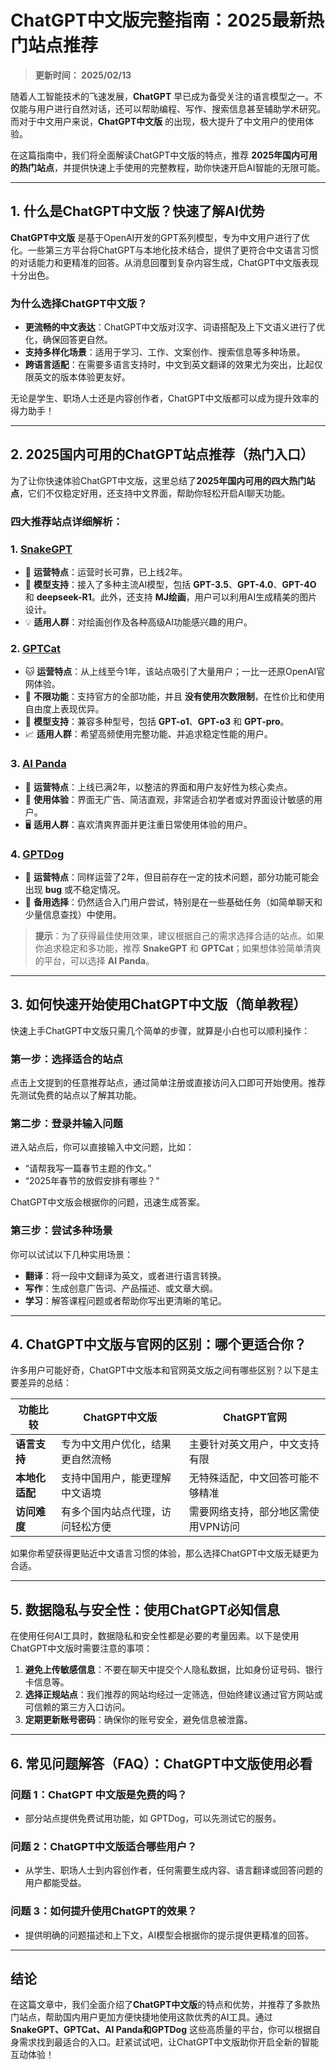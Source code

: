 # ChatGPT中文版完整指南：2025最新热门站点推荐

> **更新时间： 2025/02/13**

随着人工智能技术的飞速发展，**ChatGPT** 早已成为备受关注的语言模型之一。不仅能与用户进行自然对话，还可以帮助编程、写作、搜索信息甚至辅助学术研究。而对于中文用户来说，**ChatGPT中文版** 的出现，极大提升了中文用户的使用体验。

在这篇指南中，我们将全面解读ChatGPT中文版的特点，推荐 **2025年国内可用的热门站点**，并提供快速上手使用的完整教程，助你快速开启AI智能的无限可能。

---

## 1. 什么是ChatGPT中文版？快速了解AI优势

**ChatGPT中文版** 是基于OpenAI开发的GPT系列模型，专为中文用户进行了优化。一些第三方平台将ChatGPT与本地化技术结合，提供了更符合中文语言习惯的对话能力和更精准的回答。从消息回覆到复杂内容生成，ChatGPT中文版表现十分出色。

### 为什么选择ChatGPT中文版？
- **更流畅的中文表达**：ChatGPT中文版对汉字、词语搭配及上下文语义进行了优化，确保回答更自然。
- **支持多样化场景**：适用于学习、工作、文案创作、搜索信息等多种场景。
- **跨语言适配**：在需要多语言支持时，中文到英文翻译的效果尤为突出，比起仅限英文的版本体验更友好。

无论是学生、职场人士还是内容创作者，ChatGPT中文版都可以成为提升效率的得力助手！

---

## 2. 2025国内可用的ChatGPT站点推荐（热门入口）

为了让你快速体验ChatGPT中文版，这里总结了**2025年国内可用的四大热门站点**，它们不仅稳定好用，还支持中文界面，帮助你轻松开启AI聊天功能。

### 四大推荐站点详细解析：

### 1. **[SnakeGPT](https://snakegpt.work)**  
- 🐍 **运营特点**：运营时长可靠，已上线2年。
- 🧠 **模型支持**：接入了多种主流AI模型，包括 **GPT-3.5**、**GPT-4.0**、**GPT-4O** 和 **deepseek-R1**。此外，还支持 **MJ绘画**，用户可以利用AI生成精美的图片设计。
- 💡 **适用人群**：对绘画创作及各种高级AI功能感兴趣的用户。

### 2. **[GPTCat](https://gptcat.net/)**  
- 🐱 **运营特点**：从上线至今1年，该站点吸引了大量用户；一比一还原OpenAI官网体验。
- 🚀 **不限功能**：支持官方的全部功能，并且 **没有使用次数限制**，在性价比和使用自由度上表现优异。
- 🤖 **模型支持**：兼容多种型号，包括 **GPT-o1**、**GPT-o3** 和 **GPT-pro**。
- 📈 **适用人群**：希望高频使用完整功能、并追求稳定性能的用户。

### 3. **[AI Panda](https://ai-panda.xyz/login?invite_code=34137c47)**  
- 🐼 **运营特点**：上线已满2年，以整洁的界面和用户友好性为核心卖点。
- 🌟 **使用体验**：界面无广告、简洁直观，非常适合初学者或对界面设计敏感的用户。
- 🖥️ **适用人群**：喜欢清爽界面并更注重日常使用体验的用户。

### 4. **[GPTDog](http://gptdog.online/)**  
- 🐶 **运营特点**：同样运营了2年，但目前存在一定的技术问题，部分功能可能会出现 **bug** 或不稳定情况。
- 🔄 **备用选择**：仍然适合入门用户尝试，特别是在一些基础任务（如简单聊天和少量信息查找）中使用。

> **提示**：为了获得最佳使用效果，建议根据自己的需求选择合适的站点。如果你追求稳定和多功能，推荐 **SnakeGPT** 和 **GPTCat**；如果想体验简单清爽的平台，可以选择 **AI Panda**。

---

## 3. 如何快速开始使用ChatGPT中文版（简单教程）

快速上手ChatGPT中文版只需几个简单的步骤，就算是小白也可以顺利操作：

### 第一步：选择适合的站点
点击上文提到的任意推荐站点，通过简单注册或直接访问入口即可开始使用。推荐先测试免费的站点以了解其功能。

### 第二步：登录并输入问题
进入站点后，你可以直接输入中文问题，比如：
- “请帮我写一篇春节主题的作文。”
- “2025年春节的放假安排有哪些？”

ChatGPT中文版会根据你的问题，迅速生成答案。

### 第三步：尝试多种场景
你可以试试以下几种实用场景：
- **翻译**：将一段中文翻译为英文，或者进行语言转换。
- **写作**：生成创意广告词、产品描述、或文章大纲。
- **学习**：解答课程问题或者帮助你写出更清晰的笔记。

---

## 4. ChatGPT中文版与官网的区别：哪个更适合你？

许多用户可能好奇，ChatGPT中文版本和官网英文版之间有哪些区别？以下是主要差异的总结：

| 功能比较     | ChatGPT中文版                     | ChatGPT官网                      |
|--------------|----------------------------------|----------------------------------|
| **语言支持** | 专为中文用户优化，结果更自然流畅    | 主要针对英文用户，中文支持有限        |
| **本地化适配** | 支持中国用户，能更理解中文语境        | 无特殊适配，中文回答可能不够精准      |
| **访问难度** | 有多个国内站点代理，访问轻松方便      | 需要网络支持，部分地区需使用VPN访问   |

如果你希望获得更贴近中文语言习惯的体验，那么选择ChatGPT中文版无疑更为合适。

---

## 5. 数据隐私与安全性：使用ChatGPT必知信息

在使用任何AI工具时，数据隐私和安全性都是必要的考量因素。以下是使用ChatGPT中文版时需要注意的事项：
1. **避免上传敏感信息**：不要在聊天中提交个人隐私数据，比如身份证号码、银行卡信息等。
2. **选择正规站点**：我们推荐的网站均经过一定筛选，但始终建议通过官方网站或可信赖的第三方入口访问。
3. **定期更新账号密码**：确保你的账号安全，避免信息被泄露。

---

## 6. 常见问题解答（FAQ）：ChatGPT中文版使用必看

### 问题 1：ChatGPT 中文版是免费的吗？
- 部分站点提供免费试用功能，如 GPTDog，可以先测试它的服务。

### 问题 2：ChatGPT中文版适合哪些用户？
- 从学生、职场人士到内容创作者，任何需要生成内容、语言翻译或回答问题的用户都能受益。

### 问题 3：如何提升使用ChatGPT的效果？
- 提供明确的问题描述和上下文，AI模型会根据你的提示提供更精准的回答。

---

## 结论

在这篇文章中，我们全面介绍了**ChatGPT中文版**的特点和优势，并推荐了多款热门站点，帮助国内用户更加方便快捷地使用这款优秀的AI工具。通过**SnakeGPT、GPTCat、AI Panda和GPTDog** 这些高质量的平台，你可以根据自身需求找到最适合的入口。赶紧试试吧，让ChatGPT中文版助你开启全新的智能互动体验！
